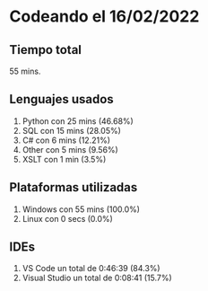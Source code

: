 # Codeando el 16/02/2022

## Tiempo total
55 mins.

## Lenguajes usados
1. Python con 25 mins (46.68%)
1. SQL con 15 mins (28.05%)
1. C# con 6 mins (12.21%)
1. Other con 5 mins (9.56%)
1. XSLT con 1 min (3.5%)

## Plataformas utilizadas
1. Windows con 55 mins (100.0%)
1. Linux con 0 secs (0.0%)

## IDEs
1. VS Code un total de 0:46:39 (84.3%)
1. Visual Studio un total de 0:08:41 (15.7%)

